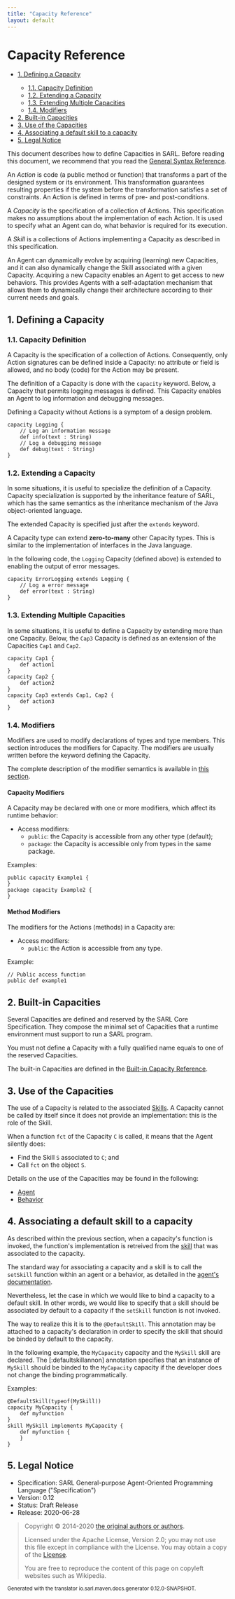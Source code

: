 ```yaml
---
title: "Capacity Reference"
layout: default
---
```


# Capacity Reference


<ul class="page_outline" id="page_outline">

<li><a href="#1-defining-a-capacity">1. Defining a Capacity</a></li>
<ul>
  <li><a href="#11-capacity-definition">1.1. Capacity Definition</a></li>
  <li><a href="#12-extending-a-capacity">1.2. Extending a Capacity</a></li>
  <li><a href="#13-extending-multiple-capacities">1.3. Extending Multiple Capacities</a></li>
  <li><a href="#14-modifiers">1.4. Modifiers</a></li>
</ul>
<li><a href="#2-built-in-capacities">2. Built-in Capacities</a></li>
<li><a href="#3-use-of-the-capacities">3. Use of the Capacities</a></li>
<li><a href="#4-associating-a-default-skill-to-a-capacity">4. Associating a default skill to a capacity</a></li>
<li><a href="#5-legal-notice">5. Legal Notice</a></li>

</ul>


This document describes how to define Capacities in SARL. Before reading this document, we recommend that you read
the [General Syntax Reference](./GeneralSyntax.html).

An *Action* is code (a public method or function) that transforms a part of the designed system or its environment.
This transformation guarantees resulting properties if the system before the transformation satisfies
a set of constraints. An Action is defined in terms of pre- and post-conditions.

A *Capacity* is the specification of a collection of Actions. This specification makes no assumptions about the
implementation of each Action. It is used to specify what an Agent can do, what behavior is required for its execution.

A *Skill* is a collections of Actions implementing a Capacity as described in this specification.

An Agent can dynamically evolve by acquiring (learning) new Capacities, and it can also dynamically change the Skill
associated with a given Capacity. Acquiring a new Capacity enables an Agent to get access to new behaviors.
This provides Agents with a self-adaptation mechanism that allows them to dynamically change their architecture
according to their current needs and goals.

## 1. Defining a Capacity

### 1.1. Capacity Definition

A Capacity is the specification of a collection of Actions. Consequently, only Action signatures can be defined inside
a Capacity: no attribute or field is allowed, and no body (code) for the Action may be present.

The definition of a Capacity is done with the `capacity` keyword. Below, a Capacity that permits logging messages
is defined. This Capacity enables an Agent to log information and debugging messages.

<note>Defining a Capacity without Actions is a symptom of a design problem.</note>

```sarl
capacity Logging {
	// Log an information message
	def info(text : String)
	// Log a debugging message
	def debug(text : String)
}
```



### 1.2. Extending a Capacity

In some situations, it is useful to specialize the definition of a Capacity. Capacity specialization is supported
by the inheritance feature of SARL, which has the same semantics as the inheritance mechanism of the Java
object-oriented language.

The extended Capacity is specified just after the `extends` keyword.

<veryimportantnote> A Capacity type can extend __zero-to-many__ other Capacity types.
This is similar to the implementation of interfaces in the Java language.</veryimportantnote>

In the following code, the `Logging` Capacity (defined above) is extended to enabling the output of error messages.

```sarl
capacity ErrorLogging extends Logging {
	// Log a error message
	def error(text : String)
}
```



### 1.3. Extending Multiple Capacities

In some situations, it is useful to define a Capacity by extending more than one Capacity.
Below, the `Cap3` Capacity is defined as an extension of the Capacities `Cap1` and `Cap2`.

```sarl
capacity Cap1 {
	def action1
}
capacity Cap2 {
	def action2
}
capacity Cap3 extends Cap1, Cap2 {
	def action3
}
```



### 1.4. Modifiers

Modifiers are used to modify declarations of types and type members. This section introduces the modifiers for Capacity.
The modifiers are usually written before the keyword defining the Capacity.

The complete description of the modifier semantics is available in
[this section](./OOP.html#definition-of-all-the-supported-modifiers).


#### Capacity Modifiers

A Capacity may be declared with one or more modifiers, which affect its runtime behavior:

* Access modifiers:
	* `public`: the Capacity is accessible from any other type (default);
	* `package`: the Capacity is accessible only from types in the same package.

Examples:

```sarl
public capacity Example1 {
}
package capacity Example2 {
}
```



#### Method Modifiers

The modifiers for the Actions (methods) in a Capacity are:

* Access modifiers:
	* `public`: the Action is accessible from any type.

Example:

```sarl
// Public access function
public def example1
```



## 2. Built-in Capacities

Several Capacities are defined and reserved by the SARL Core Specification.
They compose the minimal set of Capacities that a runtime environment must support to run a SARL program.

<veryimportantnote> You must not define a Capacity with a fully qualified name equals to one
of the reserved Capacities.</veryimportantnote>

The built-in Capacities are defined in the [Built-in Capacity Reference](./BIC.html).


## 3. Use of the Capacities

The use of a Capacity is related to the associated [Skills](./Skill.html).
A Capacity cannot be called by itself since it does not provide an implementation: this is the role of the Skill.

When a function `fct` of the Capacity `C` is called, it means that the Agent silently does:

* Find the Skill `S` associated to `C`; and
* Call `fct` on the object `S`.

Details on the use of the Capacities may be found in the following:

* [Agent](./Agent.html)
* [Behavior](./Behavior.html)

## 4. Associating a default skill to a capacity

As described within the previous section, when a capacity's function is invoked, the function's implementation is retreived from
the [skill](./Skill.html) that was associated to the capacity.

The standard way for associating a capacity and a skill is to call the `setSkill` function within an agent or a behavior, as
detailed in the [agent's documentation](./Agent.html).

Nevertheless, let the case in which we would like to bind a capacity to a default skill.
In other words, we would like to specify that a skill should be associated by default to a capacity if the `setSkill` function
is not invoked.

The way to realize this it is to the `@DefaultSkill`.
This annotation may be attached to a capacity's declaration in order to specify the skill that should be binded by default to
the capacity.  

In the following example, the `MyCapacity` capacity and the `MySkill` skill are declared.
The [:defaultskillannon] annotation specifies that an instance of `MySkill` should be binded to the
`MyCapacity` capacity if the developer does not change the binding programmatically.

Examples:

```sarl
@DefaultSkill(typeof(MySkill))
capacity MyCapacity {
	def myfunction
}
skill MySkill implements MyCapacity {
	def myfunction {
	}
}
```



## 5. Legal Notice

* Specification: SARL General-purpose Agent-Oriented Programming Language ("Specification")
* Version: 0.12
* Status: Draft Release
* Release: 2020-06-28

> Copyright &copy; 2014-2020 [the original authors or authors](http://www.sarl.io/about/index.html).
>
> Licensed under the Apache License, Version 2.0;
> you may not use this file except in compliance with the License.
> You may obtain a copy of the [License](http://www.apache.org/licenses/LICENSE-2.0).
>
> You are free to reproduce the content of this page on copyleft websites such as Wikipedia.

<small>Generated with the translator io.sarl.maven.docs.generator 0.12.0-SNAPSHOT.</small>
